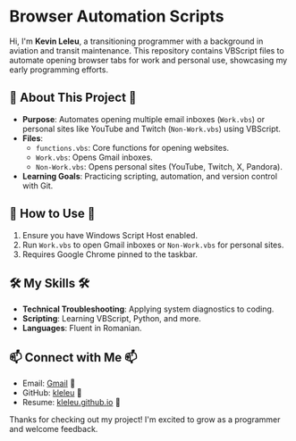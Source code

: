 # Browser Automation Scripts

Hi, I'm **Kevin Leleu**, a transitioning programmer with a background in aviation and transit maintenance. This repository contains VBScript files to automate opening browser tabs for work and personal use, showcasing my early programming efforts.

## 🌟 About This Project 🌟

- **Purpose**: Automates opening multiple email inboxes (`Work.vbs`) or personal sites like YouTube and Twitch (`Non-Work.vbs`) using VBScript.
- **Files**:
  - `functions.vbs`: Core functions for opening websites.
  - `Work.vbs`: Opens Gmail inboxes.
  - `Non-Work.vbs`: Opens personal sites (YouTube, Twitch, X, Pandora).
- **Learning Goals**: Practicing scripting, automation, and version control with Git.

## 🚀 How to Use 🚀

1. Ensure you have Windows Script Host enabled.
2. Run `Work.vbs` to open Gmail inboxes or `Non-Work.vbs` for personal sites.
3. Requires Google Chrome pinned to the taskbar.

## 🛠️ My Skills 🛠️

- **Technical Troubleshooting**: Applying system diagnostics to coding.
- **Scripting**: Learning VBScript, Python, and more.
- **Languages**: Fluent in Romanian.

## 📫 Connect with Me 📫

- Email: [Gmail](mailto:kleleu89@gmail.com) **📨**
- GitHub: [kleleu](https://github.com/kleleu) 💾
- Resume: [kleleu.github.io](https://kleleu.github.io) 🧻

Thanks for checking out my project! I'm excited to grow as a programmer and welcome feedback.
